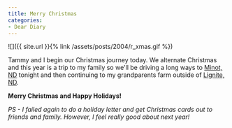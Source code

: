 ```yaml
---
title: Merry Christmas
categories:
- Dear Diary
---
```


![]({{ site.url }}{% link /assets/posts/2004/r_xmas.gif %})

Tammy and I begin our Christmas journey today. We alternate Christmas and this year is a trip to my family so we'll be driving a long ways to [Minot, ND](http://www.visitminot.org/) tonight and then continuing to my grandparents farm outside of [Lignite, ND](http://www.lignitend.com/).

**Merry Christmas and Happy Holidays!**

_PS - I failed again to do a holiday letter and get Christmas cards out to friends and family. However, I feel really good about next year!_
